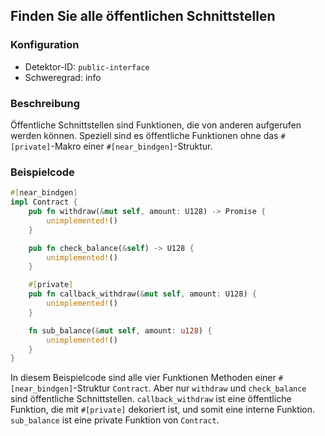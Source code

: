 
## Finden Sie alle öffentlichen Schnittstellen

### Konfiguration

* Detektor-ID: `public-interface`
* Schweregrad: info

### Beschreibung

Öffentliche Schnittstellen sind Funktionen, die von anderen aufgerufen werden können. Speziell sind es öffentliche Funktionen ohne das `#[private]`-Makro einer `#[near_bindgen]`-Struktur.

### Beispielcode

```rust
#[near_bindgen]
impl Contract {
    pub fn withdraw(&mut self, amount: U128) -> Promise {
        unimplemented!()
    }

    pub fn check_balance(&self) -> U128 {
        unimplemented!()
    }

    #[private]
    pub fn callback_withdraw(&mut self, amount: U128) {
        unimplemented!()
    }

    fn sub_balance(&mut self, amount: u128) {
        unimplemented!()
    }
}
```

In diesem Beispielcode sind alle vier Funktionen Methoden einer `#[near_bindgen]`-Struktur `Contract`. Aber nur `withdraw` und `check_balance` sind öffentliche Schnittstellen. `callback_withdraw` ist eine öffentliche Funktion, die mit `#[private]` dekoriert ist, und somit eine interne Funktion. `sub_balance` ist eine private Funktion von `Contract`.
